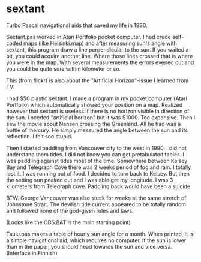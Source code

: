 # sextant
Turbo Pascal navigational aids that saved my life in 1990.

Sextant.pas worked in Atari Portfolio pocket computer. I had crude self-coded maps (like Helsinki.map) and after measuring sun's angle with sextant, this program draw a line perpendicular to the sun. If you waited a bit, you could acquire another line. Where those lines crossed that is where you were in the map. With several measurements the errors evened out and you could be quite sure within kilometer or so.

This (from flickr) is also about the "Artificial Horizon"-issue I learned from TV:

I had $50 plastic sextant. I made a program in my pocket computer (Atari Portfolio) which automatically showed your position on a map. Realized however that sextant is useless if there is no horizon visible in direction of the sun. I needed "artificial horizon" but it was $1000. Too expensive. Then I saw the movie about Nansen crossing the Greenland. All he had was a bottle of mercury. He simply measured the angle between the sun and its reflection. I felt soo stupid.

Then I started paddling from Vancouver city to the west in 1990. I did not understand them tides. I did not know you can get pretabulated tables. I was paddling against tides most of the time. Somewhere between Kelsey Bay and Telegraph Cove there was 2 weeks period of fog and rain. I totally lost it. I was running out of food. I decided to turn back to Kelsey. But then the setting sun peaked out and I was able get my longitude. I was 3 kilometers from Telegraph cove. Paddling back would have been a suicide.
 
BTW. George Vancouver was also stuck for weeks at the same stretch of Johnstone Strait. The devilish tide current appeared to be totally random and followed none of the god-given rules and laws.

(Looks like the OBS.BAT is the main starting point)

Taulu.pas makes a table of hourly sun angle for a month. When printed, It is a simple navigational aid, which requires no computer. If the sun is lower than in the paper, you should head towards the sun and vice versa. (Interface in Finnish)
